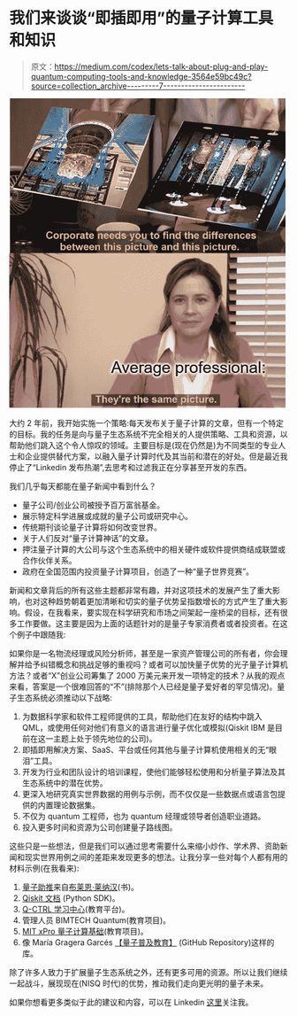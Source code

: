 # 我们来谈谈“即插即用”的量子计算工具和知识

> 原文：<https://medium.com/codex/lets-talk-about-plug-and-play-quantum-computing-tools-and-knowledge-3564e59bc49c?source=collection_archive---------7----------------------->

![](img/db40be056729f031fde1c9c6d121ff81.png)

大约 2 年前，我开始实施一个策略:每天发布关于量子计算的文章，但有一个特定的目标。我的任务是向与量子生态系统不完全相关的人提供策略、工具和资源，以帮助他们跳入这个令人惊叹的领域。主要目标是(现在仍然是)为不同类型的专业人士和企业提供替代方案，以融入量子计算时代及其当前和潜在的好处。但是最近我停止了“Linkedin 发布热潮”,去思考和过滤我正在分享甚至开发的东西。

我们几乎每天都能在量子新闻中看到什么？

*   量子公司/创业公司被授予百万富翁基金。
*   展示特定科学进展或成就的量子公司或研究中心。
*   传统期刊谈论量子计算将如何改变世界。
*   关于人们反对“量子计算神话”的文章。
*   押注量子计算的大公司与这个生态系统中的相关硬件或软件提供商结成联盟或合作伙伴关系。
*   政府在全国范围内投资量子计算项目，创造了一种“量子世界竞赛”。

新闻和文章背后的所有这些主题都非常有趣，并对这项技术的发展产生了重大影响，也对这种趋势朝着更加清晰和切实的量子优势呈指数增长的方式产生了重大影响。假设，在我看来，要实现在科学研究和市场之间架起一座桥梁的目标，还有很多工作要做。这主要是因为上面的话题针对的是量子专家消费者或者投资者。在这个例子中跟随我:

如果你是一名物流经理或风险分析师，甚至是一家资产管理公司的所有者，你会理解并给予纠错概念和挑战足够的重视吗？或者可以加快量子优势的光子量子计算机方法？或者“X”创业公司筹集了 2000 万美元来开发一项特定的技术？从我的观点来看，答案是一个很难回答的“不”(排除那个人已经是量子爱好者的罕见情况)。量子生态系统必须推动以下战略:

1.  为数据科学家和软件工程师提供的工具，帮助他们在友好的结构中跳入 QML，或使用任何对他们有意义的语言进行量子优化或模拟(Qiskit IBM 是目前在这一主题上处于领先地位的公司)。
2.  即插即用解决方案、SaaS、平台或任何其他与量子计算机使用相关的无“眼泪”工具。
3.  开发为行业和团队设计的培训课程，使他们能够轻松使用和分析量子算法及其生态系统中的潜在优势。
4.  更深入地研究真实世界数据的用例与示例，而不仅仅是一些数据点或语言包提供的内置理论数据集。
5.  不仅为 quantum 工程师，也为 quantum 经理或领导者创造职业道路。
6.  投入更多时间和资源为公司创建量子路线图。

这些只是一些想法，但是我们可以通过思考需要什么来缩小炒作、学术界、资助新闻和现实世界用例之间的差距来发现更多的想法。让我分享一些对每个人都有用的材料示例(在我看来):

1.  [量子助推](https://www.amazon.com/-/es/Brian-Thomas-Lenahan/dp/1989478123/)来自[布莱恩·莱纳汉](https://www.linkedin.com/in/brian-lenahan-innovation/)(书)。
2.  [Qiskit 文档](https://qiskit.org/documentation/getting_started.html) (Python SDK)。
3.  [Q-CTRL 学习中心](https://q-ctrl.com/learning-center/)(教育平台)。
4.  管理人员 BIMTECH Quantum(教育项目)。
5.  [MIT xPro 量子计算基础](https://learn-xpro.mit.edu/quantum-computing)(教育项目)。
6.  像 María Gragera Garcés [【量子普及教育】](https://github.com/Quantum-Universal-Education/Quantum-Universal-Education.github.io/blob/master/_posts/2022-06-05-qubits-vs-bits.md) (GitHub Repository)这样的库。

除了许多人致力于扩展量子生态系统之外，还有更多可用的资源。所以让我们继续一起战斗，展现现在(NISQ 时代)的优势，推动我们走向更光明的量子未来。

如果你想看更多类似于此的建议和内容，可以在 Linkedin [这里](https://www.linkedin.com/in/mancillamontero/)关注我。